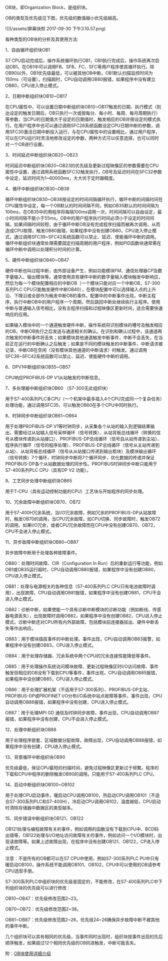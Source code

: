 OB块，即Organization Block，是组织块。

OB的类型及优先级见下图，优先级的数值越小优先级越高。

![](/assets/屏幕快照 2017-09-30 下午3.10.57.png)

每种类型的OB块的分析及其使用方法:

1、自由循环组织块OB1

S7 CPU启动完成后，操作系统循环执行OB1，OB1执行完成后，操作系统再次启动OB1。在OB1中可以调用FB、SFB、FC、SFC等用户程序使其循环执行。除OB90以外，OB1优先级最低，可以被其他OB中断。OB1默认扫描监控时间为150ms（可设置），扫描超时，CPU自动调用OB80报错，如果程序中没有建立OB80，CPU进入停止模式。

2、日期中断组织块OB10~OB17

在CPU属性中，可以设置日期中断组织块OB10~OB17触发的日期、执行模式（到达设定的触发日期后，OB只执行一次或按每分、每小时、每周、每月周期执行）等参数，当CPU的日期值大于设定的日期值时，触发相应的OB并按设定的模式执行。在用户程序中也可以通过调用SFC28系统函数设定CPU日期中断的参数，调用SFC30激活日期中断投入运行，与在CPU属性中的设置相比，通过用户程序，可以在CPU运行时灵活地修改设定的参数，两种方式可以任意选择，也可以同时对一个OB进行设置。

3、时间延迟中断组织块OB20~OB23

时间延迟中断组织块OB20~OB23的优先级及更新过程映像区的参数需要在CPU属性中设置，通过调用系统函数SFC32触发执行，OB号及延迟时间在SFC32参数中设定，延迟时间为1~60000ms，大大优于定时器精度。

4、循环中断组织块OB30~OB38

循环中断组织块OB30~OB38按设定的时间间隔循环执行，循环中断的间隔时间在CPU属性中设定，每一个OB默认的时间间隔不同，例如OB35默认的时间间隔为100ms，在OB35中的用程序将每隔100ms调用一次，时间间隔可以自由设定，最小时间间隔不能小于55ms。OB中的用户程序执行时间必须小于设定的时间间隔，如果间隔时间较短，由于循环中断OB没有完成程序扫描而被再次调用，从而造成CPU故障，触发OB80报错，如果程序中没有创建OB80，CPU进入停止模式。通过调用SFC39~SFC42系统函数可以禁止、延迟、使能循环中断的调用。循环中断组织块通常处理需要固定扫描周期的用户程序，例如PID函数块通常需在循环中断中调用以处理积分时间的计算。

5、硬件中断组织块OB40~OB47

硬件中断也叫过程中断，由外部设备产生，例如功能模块FM、通信处理器CP及数字量输入、输出模块等。通常使用具有硬件中断的数字量输入模块触发中断响应，然后为每一个模块配置相应的中断OB（一个模块只能对应一个中断OB，S7-300系列PLC CPU只能触发硬件中断OB40），在模块配置中可以选择输入点的上升沿、下降沿或全部作为触发中断OB的事件。配置中的中断事件出现，中断主程序，执行中断OB中的用户程序一个周期，然后跳回中断处继续执行主程序。使用中断与普通输入信号相比，没有主程序扫描和过程映像区更新时间，适合需要快速响应的应用。

如果输入模块中的一个通道触发硬件中断，操作系统将识别模块的槽号及触发相应的OB，中断OB执行之后发送与通道相关的确认。在识别和确认过程中，该通道再次触发的中断事件将丢失；如果模块其他通道触发中断事件，中断不会丢失，在当前正在运行的中断确认之后触发；如果是不同的模块触发的中断事件，中断请求被记录，中断OB在空闲（没有模块其他通道的中断请求）时触发。通过调用SFC39~SFC42系统函数可以禁止、延迟、使能硬件中断的调用。

6、DPV1中断组织块OB55~OB57

CPU响应PROFIBUS-DP V1从站触发的中断信息。

7、多处理器中断组织块OB60 （S7-300无此组织块）

用于S7-400系列PLC多CPU（一个机架中最多插入4个CPU完成同一个复杂任务）处理功能，通过调用SFC35，可以触发OB60在多个CPU中同时执行。

8、时钟同步中断组织块OB61~OB64

用于处理PROFIBUS-DP V1等时钟同步，从采集各个从站的输入到逻辑结果输出，需要经过从站输入信号采样循环（信号转换）、从站背板总线循环（转换的信号从模块传递到从站接口）、PROFIBUS-DP总线循环（信号自从站传递到主站）、程序执行循环（信号的程序处理）、PROFIBUS-DP总线循环（信号从主站传递到从站）、从站背板总线循环（信号从从站接口传递到输出柜块）及模块输出循环（信号转换）7个循环，时钟同步中断将7个循环同步，优化数据的传递并保证PROFIBUS-DP各个从站数据处理的同步性。PROFIBUS时钟同步中断只能用于S7-400系列PLC CPU（具有DP V2 功能）。

9、工艺同步处理中断组织块OB65

用于T-CPU（具有运动控制功能的CPU）工艺块与开始程序的同步处理。

10、冗余故障中断组织块OB70、OB72

用于S7-400H冗余系统，当I/O冗余故障，例如冗余的PROFIBUS-DP从站故障时，触发OB70的调用，当CPU冗余故障，如CPU切换、同步故障时，触发OB72的调用。如果I/O冗余，或者CPU冗余故障而在CPU中没有创建OB70、OB72，CPU不会进入停止模式。

11、异步故障中断组织块OB80~OB87

异步故障中断用于处理各种故障事件。

OB80：处理时间故障、CIR（Configuration In Run）后的重新运行等功能，例如OB1或OB35运行超时，CPU自动调用OB80报错，如果程序中没有创建OB80，CPU进入停止模式。

OB81：处理与电源相关的各种信息（S7-400系列PLC CPU只有电池故障时调用），出现故障，CPU自动调用OB81报错，如果程序中没有创建OB81，CPU不会进入停止模式。

OB82：诊断中断，如果使能一个具有诊断中断模块的诊断功能（例如断线、传感器电源丢失），出现故障时调用OB82，如果程序中没有创建OB82，CPU进入停止模式。诊断中断还对CPU所有内外部故障，包括模块前连接器拔出、硬件中断丢失等作出响应。

OB83：用于模块插拔事件的中断处理，事件出现，CPU自动调用OB83报警，如果程序中没有创建OB83，CPU进入停止模式。

OB84：用于处理存储器、冗余系统中两个CPU的冗余连接性能降低等事件。

OB85：用于处理操作系统访问模块故障、更新过程映像区时I/O访问故障、事件触发但相应的OB没有下载到CPU等事件，事件出现，CPU自动调用OB85报错，如果程序中没创建OB85，CPU进入停止模式。

OB86：用于处理扩展机架（不适用于S7-300系列）、PROFIBUS-DP主站、PROFIBUS-DP或PROFINET I/O分布I/O系统中站点故障等事件，事件出现，CPU自动调用OB86报错，如果程序中没有创建，CPU进入停止模式。

OB87：用于处理MPI GD 通信及时钟同步故障，事件出现，CPU自动调用OB87报错，如果程序中没有创建，CPU不会进入停止模式。

12、处理中断组织块OB88

用于处理程序嵌套、区域数据分配故障，故障出现，CPU自动调用OB88报错，如果程序中没有创建，CPU进入停止模式。

13、背景循环中断组织块OB90

优先级最低，保证CPU最短的扫描时间，避免过程映像区更新过于频繁。程序的下载和CPU中程序的删除触发OB90的调用。只能用于S7-400系列PLC CPU。

14、启动中断组织块OB100~OB102

用于处理CPU启动事件，暖启动CPU调用OB100，热启动CPU调用OB101（不适合S7-300系列PLC和S7-400H），冷启动CPU调用OB102，温度越低，CPU启动时清除存储器中数据区的类型越多。

15、同步错误中断组织块OB121、OB122

OB121处理与编程故障有关的事件，例如调用的函数没有下载到CPU中、BCD码出错等，OB122处理与I/O地址访问故障有关的事件，例如访问一个I/O模块时，出现读故障等。如果上述故障出现，在程序中没有创建OB121、OB122，CP进入停止模式。

注意：不是所有的OB都可以在S7 CPU中使用，例如S7-300系列PLC PU中只有暖启动OB100，操作系统不能调用OB101、OB102，CPU中可以使用的OB请参考CPU选型手册。

S7-300系列PLC中组织块的优先级是固定的，不能修改，在S7-400系列PLC中下列组织块的优先级可以进行修改：

OB10~OB47：优先级修改范围2~23。

OB70~OB72：优先级修改范围2~38。

OB81~OB87：优先级修改范围2~26，优先级24~26确保异步故障中断不被其他的事件中断。

几个组织块可以具有相同的优先级，当事件同时出现时，组织块按事件出现的先后顺序触发，如果超过12个相同优先级的OB同进触发，中断可能丢失。

附：[OB块使用详细介绍](https://support.industry.siemens.com/cs/document/84047890/%E5%A6%82%E4%BD%95%E4%BD%BF%E7%94%A8ob%E7%BB%84%E7%BB%87%E5%9D%97?dti=0&lc=zh-CN)

